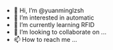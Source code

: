 - 👋 Hi, I’m @yuanminglzsh
- 👀 I’m interested in automatic 
- 🌱 I’m currently learning RFID
- 💞️ I’m looking to collaborate on ...
- 📫 How to reach me ...

<!---
yuanminglzsh/yuanminglzsh is a ✨ special ✨ repository because its `README.md` (this file) appears on your GitHub profile.
You can click the Preview link to take a look at your changes.
--->
